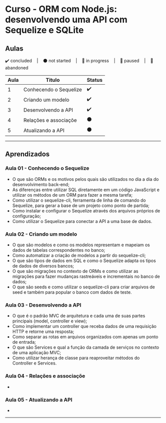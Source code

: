 # Curso - ORM com Node.js: desenvolvendo uma API com Sequelize e SQLite

## Aulas
<p>
  ✔️ concluded &nbsp;&nbsp;&nbsp;|&nbsp;&nbsp;&nbsp;
  ⚫ not started &nbsp;&nbsp;&nbsp;|&nbsp;&nbsp;&nbsp;
  🔵 in progress &nbsp;&nbsp;&nbsp;|&nbsp;&nbsp;&nbsp;
  🔶 paused &nbsp;&nbsp;&nbsp;|&nbsp;&nbsp;&nbsp;
  🔴 abandoned 
</p>

| Aula | Titulo | Status |
| --- | --- | --- |
| 1 | Conhecendo o Sequelize | ✔️ |
| 2 | Criando um modelo | ✔️ |
| 3 | Desenvolvendo a API | ✔️ |
| 4 | Relações e associaçõe | ⚫ |
| 5 | Atualizando a API | ⚫ |

---

## Aprendizados

### Aula 01 - Conhecendo o Sequelize
<ul>
  <li>O que são ORMs e os motivos pelos quais são utilizados no dia a dia do desenvolvimento back-end;</li>
  <li>As diferenças entre utilizar SQL diretamente em um código JavaScript e utilizar os métodos de um ORM para fazer a mesma tarefa;</li>
  <li>Como utilizar o sequelize-cli, ferramenta de linha de comando do Sequelize, para gerar a base de um projeto como ponto de partida;</li>
  <li>Como instalar e configurar o Sequelize através dos arquivos próprios de configuração;</li>
  <li>Como utilizar o Sequelize para conectar a API a uma base de dados.</li>
</ul>

### Aula 02 - Criando um modelo
<ul>
  <li>O que são modelos e como os modelos representam e mapeiam os dados de tabelas correspondentes no banco;</li>
  <li>Como automatizar a criação de modelos a partir do sequelize-cli;</li>
  <li>O que são tipos de dados em SQL e como o Sequelize adapta os tipos de dados de diversos bancos;</li>
  <li>O que são migrações no contexto de ORMs e como utilizar as migrações para fazer mudanças rastreáveis e incrementais no banco de dados;</li>
  <li>O que são seeds e como utilizar o sequelize-cli para criar arquivos de seed e também para popular o banco com dados de teste.</li>
</ul>

### Aula 03 - Desenvolvendo a API
<ul>
  <li>O que é o padrão MVC de arquitetura e cada uma de suas partes principais (model, controller e view);</li>
  <li>Como implementar um controller que receba dados de uma requisição HTTP e retorne uma resposta;</li>
  <li>Como separar as rotas em arquivos organizados com apenas um ponto de entrada;</li>
  <li>O que são Services e qual a função da camada de serviços no contexto de uma aplicação MVC;</li>
  <li>Como utilizar herança de classe para reaproveitar métodos do Controller e Services.</li>
</ul>

### Aula 04 - Relações e associaçõe
<ul>
  <li></li>
</ul>

### Aula 05 - Atualizando a API
<ul>
  <li></li>
</ul>

---
